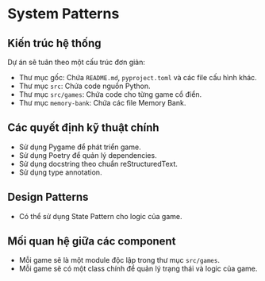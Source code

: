 # System Patterns

## Kiến trúc hệ thống
Dự án sẽ tuân theo một cấu trúc đơn giản:

-   Thư mục gốc: Chứa `README.md`, `pyproject.toml` và các file cấu hình khác.
-   Thư mục `src`: Chứa code nguồn Python.
-   Thư mục `src/games`: Chứa code cho từng game cổ điển.
-   Thư mục `memory-bank`: Chứa các file Memory Bank.

## Các quyết định kỹ thuật chính
-   Sử dụng Pygame để phát triển game.
-   Sử dụng Poetry để quản lý dependencies.
-   Sử dụng docstring theo chuẩn reStructuredText.
-   Sử dụng type annotation.

## Design Patterns
-   Có thể sử dụng State Pattern cho logic của game.

## Mối quan hệ giữa các component
-   Mỗi game sẽ là một module độc lập trong thư mục `src/games`.
-   Mỗi game sẽ có một class chính để quản lý trạng thái và logic của game.
